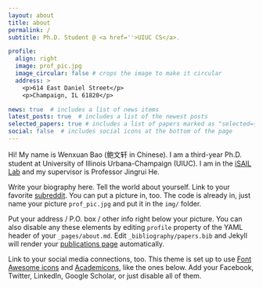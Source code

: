 ```yaml
---
layout: about
title: about
permalink: /
subtitle: Ph.D. Student @ <a href=''>UIUC CS</a>. 

profile:
  align: right
  image: prof_pic.jpg
  image_circular: false # crops the image to make it circular
  address: >
    <p>614 East Daniel Street</p>
    <p>Champaign, IL 61820</p>

news: true  # includes a list of news items
latest_posts: true  # includes a list of the newest posts
selected_papers: true # includes a list of papers marked as "selected={true}"
social: false  # includes social icons at the bottom of the page
---
```


Hi! My name is Wenxuan Bao (鲍文轩 in Chinese). I am a third-year Ph.D. student at University of Illinois Urbana-Champaign (UIUC). I am in the <a href='https://isail-laboratory.github.io/'>iSAIL Lab</a> and my supervisor is Professor Jingrui He. 

Write your biography here. Tell the world about yourself. Link to your favorite [subreddit](http://reddit.com). You can put a picture in, too. The code is already in, just name your picture `prof_pic.jpg` and put it in the `img/` folder.

Put your address / P.O. box / other info right below your picture. You can also disable any these elements by editing `profile` property of the YAML header of your `_pages/about.md`. Edit `_bibliography/papers.bib` and Jekyll will render your [publications page](/al-folio/publications/) automatically.

Link to your social media connections, too. This theme is set up to use [Font Awesome icons](http://fortawesome.github.io/Font-Awesome/) and [Academicons](https://jpswalsh.github.io/academicons/), like the ones below. Add your Facebook, Twitter, LinkedIn, Google Scholar, or just disable all of them.
